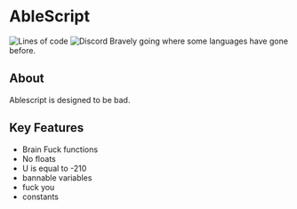# AbleScript
![Lines of code](https://img.shields.io/tokei/lines/github/abletheabove/able-script)
![Discord](https://img.shields.io/discord/831368967385120810)
Bravely going where some languages have gone before.

## About
Ablescript is designed to be bad.

## Key Features
- Brain Fuck functions
- No floats
- U is equal to -210
- bannable variables
- fuck you
- constants
